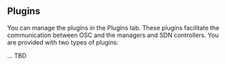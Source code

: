 ## Plugins

You can manage the plugins in the Plugins tab. These plugins facilitate the communication between OSC and the managers and SDN controllers. You are provided with two types of plugins:

... TBD
